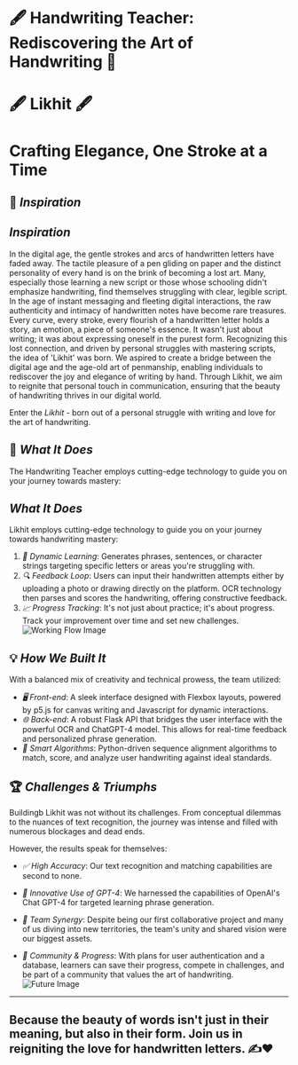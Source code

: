 
# 🖋 Handwriting Teacher: Rediscovering the Art of Handwriting 📜
# 🖋 Likhit 🖋
# Crafting Elegance, One Stroke at a Time

## 🌟 *Inspiration*
## *Inspiration*

In the digital age, the gentle strokes and arcs of handwritten letters have faded away. The tactile pleasure of a pen gliding on paper and the distinct personality of every hand is on the brink of becoming a lost art. Many, especially those learning a new script or those whose schooling didn't emphasize handwriting, find themselves struggling with clear, legible script.
In the age of instant messaging and fleeting digital interactions, the raw authenticity and intimacy of handwritten notes have become rare treasures. Every curve, every stroke, every flourish of a handwritten letter holds a story, an emotion, a piece of someone's essence. It wasn't just about writing; it was about expressing oneself in the purest form. Recognizing this lost connection, and driven by personal struggles with mastering scripts, the idea of 'Likhit' was born. We aspired to create a bridge between the digital age and the age-old art of penmanship, enabling individuals to rediscover the joy and elegance of writing by hand. Through Likhit, we aim to reignite that personal touch in communication, ensuring that the beauty of handwriting thrives in our digital world.

Enter the *Likhit* - born out of a personal struggle with writing and love for the art of handwriting.


## 🚀 *What It Does*

The Handwriting Teacher employs cutting-edge technology to guide you on your journey towards mastery:
## *What It Does*

Likhit employs cutting-edge technology to guide you on your journey towards handwriting mastery:

1. *📘 Dynamic Learning*: Generates phrases, sentences, or character strings targeting specific letters or areas you're struggling with.
2. *🔍 Feedback Loop*: Users can input their handwritten attempts either by uploading a photo or drawing directly on the platform. OCR technology then parses and scores the handwriting, offering constructive feedback.
3. *📈 Progress Tracking*: It's not just about practice; it's about progress. Track your improvement over time and set new challenges.
![Working Flow Image](./path_to_workflow.jpg)
## 💡 *How We Built It*
With a balanced mix of creativity and technical prowess, the team utilized:
- *🖥 Front-end*: A sleek interface designed with Flexbox layouts, powered by p5.js for canvas writing and Javascript for dynamic interactions.
- *🌐 Back-end*: A robust Flask API that bridges the user interface with the powerful OCR and ChatGPT-4 model. This allows for real-time feedback and personalized phrase generation.
- *🧠 Smart Algorithms*: Python-driven sequence alignment algorithms to match, score, and analyze user handwriting against ideal standards.
## 🏆 *Challenges & Triumphs*
Buildingb Likhit was not without its challenges. From conceptual dilemmas to the nuances of text recognition, the journey was intense and filled with numerous blockages and dead ends.

However, the results speak for themselves:
- *✅ High Accuracy*: Our text recognition and matching capabilities are second to none.
- *💬 Innovative Use of GPT-4*: We harnessed the capabilities of OpenAI's Chat GPT-4 for targeted learning phrase generation.
- *🤝 Team Synergy*: Despite being our first collaborative project and many of us diving into new territories, the team's unity and shared vision were our biggest assets.

- *👥 Community & Progress*: With plans for user authentication and a database, learners can save their progress, compete in challenges, and be part of a community that values the art of handwriting.
![Future Image](./path_to_future.jpg)
---
Because the beauty of words isn't just in their meaning, but also in their form. Join us in reigniting the love for handwritten letters. ✍❤
---
